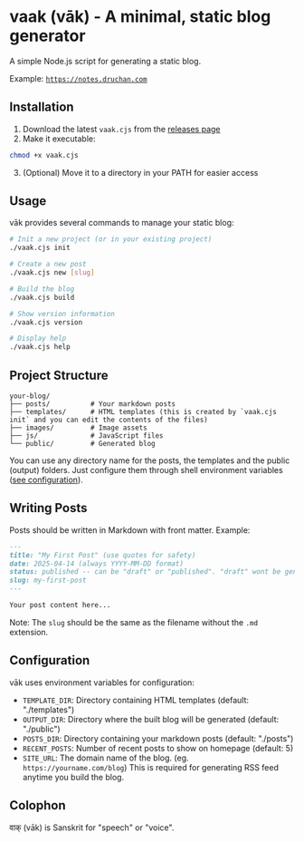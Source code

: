 # vaak (vāk) - A minimal, static blog generator

A simple Node.js script for generating a static blog.

Example: [`https://notes.druchan.com`](https://notes.druchan.com)

## Installation

1. Download the latest `vaak.cjs` from the [releases page](https://github.com/chandru89new/vaak/releases/latest)
2. Make it executable:

```bash
chmod +x vaak.cjs
```

3. (Optional) Move it to a directory in your PATH for easier access

## Usage

vāk provides several commands to manage your static blog:

```bash
# Init a new project (or in your existing project)
./vaak.cjs init

# Create a new post
./vaak.cjs new [slug]

# Build the blog
./vaak.cjs build

# Show version information
./vaak.cjs version

# Display help
./vaak.cjs help
```

## Project Structure

```
your-blog/
├── posts/          # Your markdown posts
├── templates/      # HTML templates (this is created by `vaak.cjs init` and you can edit the contents of the files)
├── images/         # Image assets
├── js/             # JavaScript files
└── public/         # Generated blog
```

You can use any directory name for the posts, the templates and the public (output) folders. Just configure them through shell environment variables ([see configuration](#configuration)).

## Writing Posts

Posts should be written in Markdown with front matter. Example:

```markdown
---
title: "My First Post" (use quotes for safety)
date: 2025-04-14 (always YYYY-MM-DD format)
status: published -- can be "draft" or "published". "draft" wont be generated in the build.
slug: my-first-post
---

Your post content here...
```

Note: The `slug` should be the same as the filename without the `.md` extension.

## Configuration

vāk uses environment variables for configuration:

- `TEMPLATE_DIR`: Directory containing HTML templates (default: "./templates")
- `OUTPUT_DIR`: Directory where the built blog will be generated (default: "./public")
- `POSTS_DIR`: Directory containing your markdown posts (default: "./posts")
- `RECENT_POSTS`: Number of recent posts to show on homepage (default: 5)
- `SITE_URL`: The domain name of the blog. (eg. `https://yourname.com/blog`) This is required for generating RSS feed anytime you build the blog.

## Colophon

वाक् (vāk) is Sanskrit for "speech" or "voice".